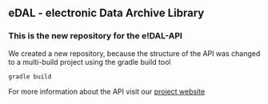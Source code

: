 ## eDAL - electronic Data Archive Library ###

### This is the new repository for the e!DAL-API ###

We created a new repository, because the structure of the API was changed to a multi-build project using the gradle build tool
```
gradle build
```
For more information about the API visit our [project website](http://edal.ipk-gatersleben.de/)